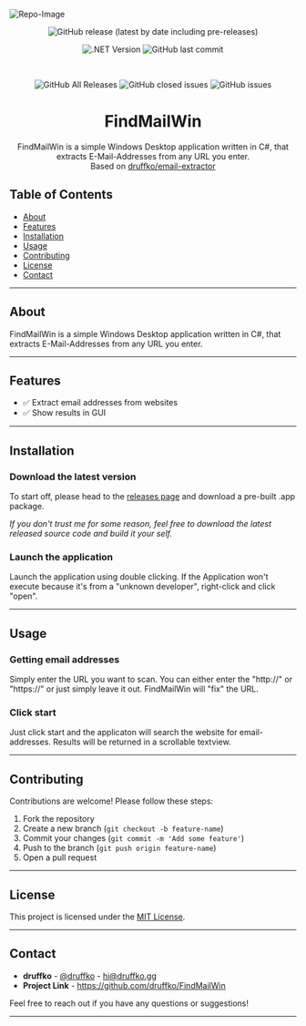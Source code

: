 ![Repo-Image](https://druffko.gg/github-images/findmailwin.png)

<div align="center">

![GitHub release (latest by date including pre-releases)](https://img.shields.io/github/v/release/druffko/FindMailWin?include_prereleases)

![.NET Version](https://img.shields.io/badge/.NET-7.0-brightgreen)
![GitHub last commit](https://img.shields.io/github/last-commit/druffko/FindMailWin)

  <br>

  ![GitHub All Releases](https://img.shields.io/github/downloads/druffko/FindMailWin/total)
  ![GitHub closed issues](https://img.shields.io/github/issues-closed/druffko/FindMailWin)
  ![GitHub issues](https://img.shields.io/github/issues/druffko/FindMailWin)
  
  <h1>FindMailWin</h1>
  <p>
    FindMailWin is a simple Windows Desktop application written in C#, that extracts E-Mail-Addresses from any URL you enter.<br>
    Based on <a href="https://github.com/druffko/email-extractor">druffko/email-extractor</a>
  </p>
</div>

## Table of Contents
- [About](#about)
- [Features](#features)
- [Installation](#installation)
- [Usage](#usage)
- [Contributing](#contributing)
- [License](#license)
- [Contact](#contact)

---

## About

FindMailWin is a simple Windows Desktop application written in C#, that extracts E-Mail-Addresses from any URL you enter.

---

## Features

- ✅ Extract email addresses from websites
- ✅ Show results in GUI

---

## Installation

### Download the latest version

To start off, please head to the [releases page](https://github.com/druffko/FindMailWin/releases) and download a pre-built .app package.

*If you don't trust me for some reason, feel free to download the latest released source code and build it your self.*

### Launch the application

Launch the application using double clicking. If the Application won't execute because it's from a "unknown developer", right-click and click "open".

---

## Usage

### Getting email addresses
Simply enter the URL you want to scan. You can either enter the "http://" or "https://" or just simply leave it out. FindMailWin will "fix" the URL.

### Click start
Just click start and the applicaton will search the website for email-addresses. Results will be returned in a scrollable textview.

---

## Contributing

Contributions are welcome! Please follow these steps:

1. Fork the repository
2. Create a new branch (`git checkout -b feature-name`)
3. Commit your changes (`git commit -m 'Add some feature'`)
4. Push to the branch (`git push origin feature-name`)
5. Open a pull request

---

## License

This project is licensed under the [MIT License](LICENSE).

---

## Contact

- **druffko** - [@druffko](https://twitter.com/druffko) - hi@druffko.gg
- **Project Link** - https://github.com/druffko/FindMailWin

Feel free to reach out if you have any questions or suggestions!

---
